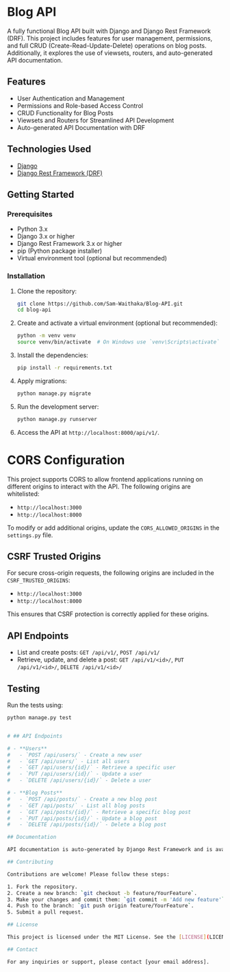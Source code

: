 
# Blog API

A fully functional Blog API built with Django and Django Rest Framework (DRF). This project includes features for user management, permissions, and full CRUD (Create-Read-Update-Delete) operations on blog posts. Additionally, it explores the use of viewsets, routers, and auto-generated API documentation.

## Features

- User Authentication and Management
- Permissions and Role-based Access Control
- CRUD Functionality for Blog Posts
- Viewsets and Routers for Streamlined API Development
- Auto-generated API Documentation with DRF

## Technologies Used

- [Django](https://www.djangoproject.com/)
- [Django Rest Framework (DRF)](https://www.django-rest-framework.org/)

## Getting Started

### Prerequisites

- Python 3.x
- Django 3.x or higher
- Django Rest Framework 3.x or higher
- pip (Python package installer)
- Virtual environment tool (optional but recommended)

### Installation

1. Clone the repository:
   ```bash
   git clone https://github.com/Sam-Waithaka/Blog-API.git
   cd blog-api
   ```

2. Create and activate a virtual environment (optional but recommended):
   ```bash
   python -m venv venv
   source venv/bin/activate  # On Windows use `venv\Scripts\activate`
   ```

3. Install the dependencies:
   ```bash
   pip install -r requirements.txt
   ```

4. Apply migrations:
   ```bash
   python manage.py migrate
   ```

5. Run the development server:
   ```bash
   python manage.py runserver
   ```

6. Access the API at `http://localhost:8000/api/v1/`.

# CORS Configuration

This project supports CORS to allow frontend applications running on different origins to interact with the API. The following origins are whitelisted:

- `http://localhost:3000`
- `http://localhost:8000`

To modify or add additional origins, update the `CORS_ALLOWED_ORIGINS` in the `settings.py` file.

## CSRF Trusted Origins

For secure cross-origin requests, the following origins are included in the `CSRF_TRUSTED_ORIGINS`:

- `http://localhost:3000`
- `http://localhost:8000`

This ensures that CSRF protection is correctly applied for these origins.

## API Endpoints

- List and create posts: `GET /api/v1/`, `POST /api/v1/`
- Retrieve, update, and delete a post: `GET /api/v1/<id>/`, `PUT /api/v1/<id>/`, `DELETE /api/v1/<id>/`

## Testing

Run the tests using:
```bash
python manage.py test


# ## API Endpoints

# - **Users**
#   - `POST /api/users/` - Create a new user
#   - `GET /api/users/` - List all users
#   - `GET /api/users/{id}/` - Retrieve a specific user
#   - `PUT /api/users/{id}/` - Update a user
#   - `DELETE /api/users/{id}/` - Delete a user

# - **Blog Posts**
#   - `POST /api/posts/` - Create a new blog post
#   - `GET /api/posts/` - List all blog posts
#   - `GET /api/posts/{id}/` - Retrieve a specific blog post
#   - `PUT /api/posts/{id}/` - Update a blog post
#   - `DELETE /api/posts/{id}/` - Delete a blog post

## Documentation

API documentation is auto-generated by Django Rest Framework and is available at `http://localhost:8000/api/docs/`.

## Contributing

Contributions are welcome! Please follow these steps:

1. Fork the repository.
2. Create a new branch: `git checkout -b feature/YourFeature`.
3. Make your changes and commit them: `git commit -m 'Add new feature'`.
4. Push to the branch: `git push origin feature/YourFeature`.
5. Submit a pull request.

## License

This project is licensed under the MIT License. See the [LICENSE](LICENSE) file for details.

## Contact

For any inquiries or support, please contact [your email address].
